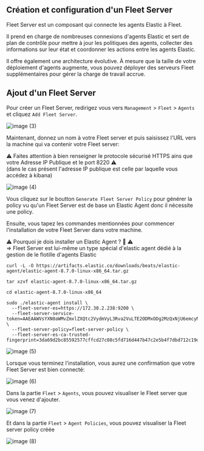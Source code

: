 ## Création et configuration d'un Fleet Server

Fleet Server est un composant qui connecte les agents Elastic à Fleet. 

Il prend en charge de nombreuses connexions d'agents Elastic et sert de plan de contrôle pour mettre à jour les politiques des agents, collecter des informations sur leur état et coordonner les actions entre les agents Elastic. 

Il offre également une architecture évolutive. À mesure que la taille de votre déploiement d'agents augmente, vous pouvez déployer des serveurs Fleet supplémentaires pour gérer la charge de travail accrue.

## Ajout d'un Fleet Server

Pour créer un Fleet Server, redirigez vous vers `Management` > `Fleet` > `Agents` et cliquez `Add Fleet Server`.

![image (3)](https://user-images.githubusercontent.com/123748177/235185808-f9ab69d5-fcda-4239-b179-b9bdb6e80f24.png)

Maintenant, donnez un nom à votre Fleet server et puis saisissez l'URL vers la machine qui va contenir votre Fleet server:

⚠️ Faites attention à bien renseigner le protocole sécurisé HTTPS ains que votre Adresse IP Publique et le port 8220 ⚠️ <br>
(dans le cas présent l'adresse IP publique est celle par laquelle vous accédez à kibana)

![image (4)](https://user-images.githubusercontent.com/123748177/235185833-4b055fa0-77f6-44ab-8443-b5d8b39573db.png)

Vous cliquez sur le boutton `Generate Fleet Server Policy` pour générer la policy vu qu'un Fleet Server est de base un Elastic Agent donc il nécessite une policy.

Ensuite, vous tapez les commandes mentionnées pour commencer l'installation de votre Fleet Server dans votre machine.

⚠️ Pourquoi je dois installer un Elastic Agent ? 🤔  ⚠️ <br>
=> Fleet Server est lui-même un type spécial d'elastic agent dédié à la gestion de le flotille d'agents Elastic

```
curl -L -O https://artifacts.elastic.co/downloads/beats/elastic-agent/elastic-agent-8.7.0-linux-x86_64.tar.gz
```
```
tar xzvf elastic-agent-8.7.0-linux-x86_64.tar.gz
```
```
cd elastic-agent-8.7.0-linux-x86_64
```
```
sudo ./elastic-agent install \
  --fleet-server-es=https://172.30.2.238:9200 \
  --fleet-server-service-token=AAEAAWVsYXN0aWMvZmxlZXQtc2VydmVyL3Rva2VuLTE2ODMxODg2MzQxNjU6emcyNVlnU1FSbldkM2toLXc1RWVaQQ \
  --fleet-server-policy=fleet-server-policy \
  --fleet-server-es-ca-trusted-fingerprint=3da69d2bc85592577cffcd27c08c5fd716d447b47c2e5b4f7dbd712c19d14784
```

![image (5)](https://user-images.githubusercontent.com/123748177/235185830-6e642b02-2d9b-4369-a662-a2dbcac9fd9a.png)

Lorsque vous terminez l'installation, vous aurez une confirmation que votre Fleet Server est bien connecté: 

![image (6)](https://user-images.githubusercontent.com/123748177/235185826-6207b2e0-d961-4be6-ba4a-bb8c57b84c4d.png)

Dans la partie `Fleet` > `Agents`, vous pouvez visualiser le Fleet server que vous venez d'ajouter.

![image (7)](https://user-images.githubusercontent.com/123748177/235185818-e0c637c1-af60-4fdf-8c61-498afb99aa0c.png)

Et dans la partie `Fleet` > `Agent Policies`, vous pouvez visualiser la Fleet server policy créée

![image (8)](https://user-images.githubusercontent.com/123748177/235185814-dce93a77-9637-4900-ab73-203f1e8f4616.png)

